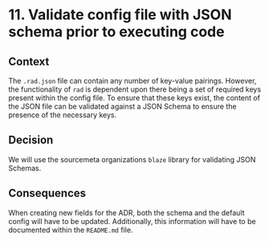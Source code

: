 # 11. Validate config file with JSON schema prior to executing code

## Context

The `.rad.json` file can contain any number of key-value pairings. However, the
functionality of `rad` is dependent upon there being a set of required keys
present within the config file. To ensure that these keys exist, the content of
the JSON file can be validated against a JSON Schema to ensure the presence of
the necessary keys.

## Decision

We will use the sourcemeta organizations `blaze` library for validating JSON
Schemas.

## Consequences

When creating new fields for the ADR, both the schema and the default config
will have to be updated. Additionally, this information will have to be
documented within the `README.md` file.
